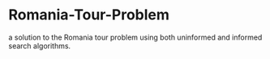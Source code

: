# Romania-Tour-Problem
a solution to the Romania tour problem using both uninformed and informed search algorithms. 
